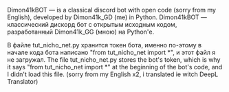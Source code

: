 Dimon41kBOT — is a classical discord bot with open code (sorry from my English), developed by Dimon41k_GD (me) in Python. 
Dimon41kBOT — классический дискорд бот с открытым исходным кодом, разработанный Dimon41k_GG (мною) на Python'е.

В файле tut_nicho_net.py хранится токен бота, именно по-этому в начале кода бота написано "from tut_nicho_net import *", и этот файл я не загружал.
The file tut_nicho_net.py stores the bot's token, which is why it says "from tut_nicho_net import *" at the beginning of the bot's code, and I didn't load this file. (sorry from my English x2, i translated iе witch DeepL Translator)
